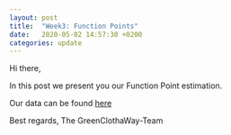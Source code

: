```yaml
---
layout: post
title:  "Week3: Function Points"
date:   2020-05-02 14:57:30 +0200
categories: update
---
```


Hi there,

In this post we present you our Function Point estimation.

Our data can be found [here](https://github.com/GreenClothaWay/Website/tree/master/doc/fp)

Best regards,
The GreenClothaWay-Team
